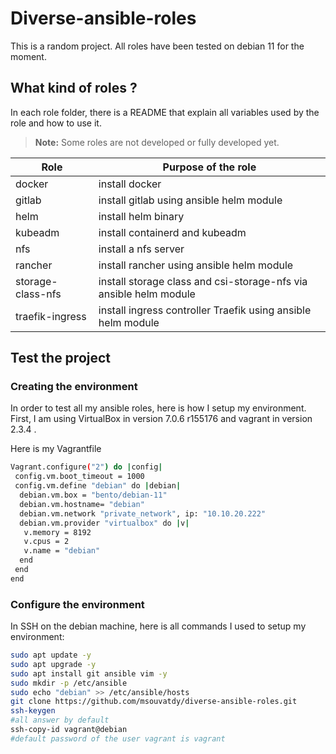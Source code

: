 # Diverse-ansible-roles

This is a random project.
All roles have been tested on debian 11 for the moment.

## What kind of roles ?

In each role folder, there is a README that explain all variables used by the role and how to use it.

> **Note:** Some roles are not developed or fully developed yet.

| Role | Purpose of the role|
|----------------|-------------------------------|
| docker | install docker |
| gitlab | install gitlab using ansible helm module|
| helm   | install helm binary  |
| kubeadm | install containerd and kubeadm|
| nfs   | install a nfs server|
| rancher | install rancher using ansible helm module|
| storage-class-nfs | install storage class and csi-storage-nfs via ansible helm module|
| traefik-ingress| install ingress controller Traefik using ansible helm module|

## Test the project

### Creating the environment

In order to test all my ansible roles, here is how I setup my environment.
First, I am using VirtualBox in version 7.0.6 r155176 and vagrant in version 2.3.4 .

Here is my Vagrantfile

```bash
Vagrant.configure("2") do |config|
 config.vm.boot_timeout = 1000
 config.vm.define "debian" do |debian|
  debian.vm.box = "bento/debian-11"
  debian.vm.hostname= "debian"
  debian.vm.network "private_network", ip: "10.10.20.222"
  debian.vm.provider "virtualbox" do |v|
   v.memory = 8192
   v.cpus = 2
   v.name = "debian"
  end
 end
end
```

### Configure the environment

In SSH on the debian machine, here is all commands I used to setup my environment:

```bash
sudo apt update -y
sudo apt upgrade -y
sudo apt install git ansible vim -y
sudo mkdir -p /etc/ansible
sudo echo "debian" >> /etc/ansible/hosts
git clone https://github.com/msouvatdy/diverse-ansible-roles.git
ssh-keygen
#all answer by default
ssh-copy-id vagrant@debian
#default password of the user vagrant is vagrant
```
